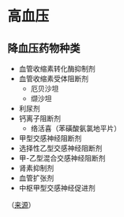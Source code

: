 # 高血压

## 降血压药物种类

- 血管收缩素转化酶抑制剂
- 血管收缩素受体阻断剂
	- 厄贝沙坦
	- 缬沙坦
- 利尿剂
- 钙离子阻断剂
	- 络活喜（苯磺酸氨氯地平片）
- 甲型交感神经阻断剂
- 选择性乙型交感神经阻断剂
- 甲-乙型混合交感神经阻断剂
- 肾素抑制剂
- 血管扩张剂
- 中枢甲型交感神经促进剂

（[来源](https://www.cmuh.cmu.edu.tw/NewsInfo/NewsArticle?no=7566)）